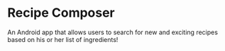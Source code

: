 Recipe Composer
===============

An Android app that allows users to search for new and exciting recipes based on his or her list of ingredients!